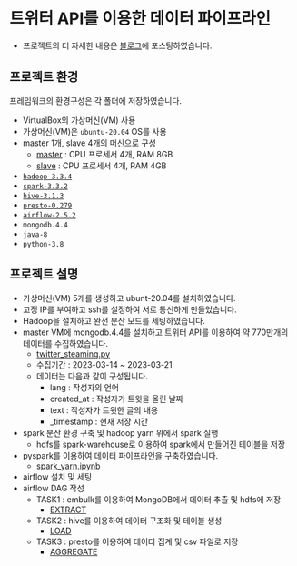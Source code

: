 # 트위터 API를 이용한 데이터 파이프라인
- 프로젝트의 더 자세한 내용은 [블로그](https://my-develop-note.tistory.com/233)에 포스팅하였습니다.

## 프로젝트 환경
프레임워크의 환경구성은 각 폴더에 저장하였습니다.
- VirtualBox의 가상머신(VM) 사용
- 가상머신(VM)은 `ubuntu-20.04` OS를 사용
- master 1개, slave 4개의 머신으로 구성
  - [master](master_node.bashrc) : CPU 프로세서 4개, RAM 8GB
  - [slave](slave_node.bashrc) : CPU 프로세서 4개, RAM 4GB
- [`hadoop-3.3.4`](/hadoop)
- [`spark-3.3.2`](/spark)
- [`hive-3.1.3`](/hive)
- [`presto-0.279`](/presto)
- [`airflow-2.5.2`](/airflow)
- `mongodb.4.4`
- `java-8`
- `python-3.8`

## 프로젝트 설명
- 가상머신(VM) 5개를 생성하고 ubunt-20.04를 설치하였습니다.
- 고정 IP를 부여하고 ssh를 설정하여 서로 통신하게 만들었습니다.
- Hadoop을 설치하고 완전 분산 모드를 세팅하였습니다.  
- master VM에 mongodb.4.4를 설치하고 트위터 API를 이용하여 약 770만개의 데이터를 수집하였습니다.
  - [twitter_steaming.py](twitter_streaming.py)
  - 수집기간 : 2023-03-14 ~ 2023-03-21 
  - 데이터는 다음과 같이 구성됩니다.
    - lang : 작성자의 언어
    - created_at : 작성자가 트윗을 올린 날짜
    - text : 작성자가 트윗한 글의 내용
    - _timestamp : 현재 저장 시간
- spark 분산 환경 구축 및 hadoop yarn 위에서 spark 실행
  - hdfs를 spark-warehouse로 이용하여 spark에서 만들어진 테이블을 저장
- pyspark를 이용하여 데이터 파이프라인을 구축하였습니다.
  - [spark_yarn.ipynb](spark_yarn.ipynb)
- airflow 설치 및 세팅
- airflow DAG 작성
  - TASK1 : embulk를 이용하여 MongoDB에서 데이터 추출 및 hdfs에 저장
    - [EXTRACT](airflow/dags/utils/etl.py)
  - TASK2 : hive를 이용하여 데이터 구조화 및 테이블 생성
    - [LOAD](airflow/dags/utils/etl.py)
  - TASK3 : presto를 이용하여 데이터 집계 및 csv 파일로 저장
    - [AGGREGATE](airflow/dags/utils/etl.py)
    
   

